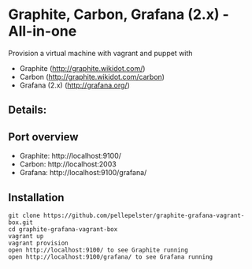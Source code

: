 # Graphite, Carbon, Grafana (2.x) - All-in-one

Provision a virtual machine with vagrant and puppet with 

* Graphite (http://graphite.wikidot.com/)
* Carbon (http://graphite.wikidot.com/carbon)
* Grafana (2.x) (http://grafana.org/) 

## Details:

## Port overview 
* Graphite: http://localhost:9100/
* Carbon: http://localhost:2003
* Grafana: http://localhost:9100/grafana/
 

## Installation

```
git clone https://github.com/pellepelster/graphite-grafana-vagrant-box.git
cd graphite-grafana-vagrant-box
vagrant up
vagrant provision
open http://localhost:9100/ to see Graphite running
open http://localhost:9100/grafana/ to see Grafana running
```
